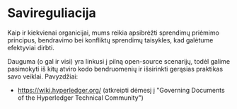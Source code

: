 # Savireguliacija

Kaip ir kiekvienai organicijai, mums reikia apsibrėžti sprendimų priėmimo principus, bendravimo bei konfliktų sprendimų taisykles, kad galėtume efektyviai dirbti.

Dauguma (o gal ir visi) yra linkusi į pilną open-source scenarijų, todėl galime pasimokyti iš kitų atviro kodo bendruomenių ir išsirinkti gerąsias praktikas savo veiklai. Pavyzdžiai:
- https://wiki.hyperledger.org/ (atkreipti dėmesį į "Governing Documents of the Hyperledger Technical Community")
